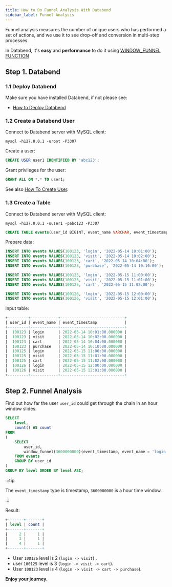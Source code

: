 ```yaml
---
title: How to Do Funnel Analysis With Databend
sidebar_label: Funnel Analysis
---
```


Funnel analysis measures the number of unique users who has performed a set of actions, and we use it to see drop-off and conversion in multi-step processes.

In Databend, it's **easy** and **performance** to do it using [WINDOW_FUNNEL FUNCTION](../30-reference/20-functions/10-aggregate-functions/aggregate-windowfunnel.md)

## Step 1. Databend

### 1.1 Deploy Databend

Make sure you have installed Databend, if not please see:

* [How to Deploy Databend](../00-guides/index.md#deployment)

### 1.2 Create a Databend User

Connect to Databend server with MySQL client:
```shell
mysql -h127.0.0.1 -uroot -P3307 
```

Create a user:
```sql
CREATE USER user1 IDENTIFIED BY 'abc123';
```

Grant privileges for the user:
```sql
GRANT ALL ON *.* TO user1;
```

See also [How To Create User](../30-reference/30-sql/00-ddl/30-user/01-user-create-user.md).

### 1.3 Create a Table

Connect to Databend server with MySQL client:
```shell
mysql -h127.0.0.1 -uuser1 -pabc123 -P3307 
```

```sql
CREATE TABLE events(user_id BIGINT, event_name VARCHAR, event_timestamp TIMESTAMP);
```

Prepare data:
```sql
INSERT INTO events VALUES(100123, 'login', '2022-05-14 10:01:00');
INSERT INTO events VALUES(100123, 'visit', '2022-05-14 10:02:00');
INSERT INTO events VALUES(100123, 'cart', '2022-05-14 10:04:00');
INSERT INTO events VALUES(100123, 'purchase', '2022-05-14 10:10:00');

INSERT INTO events VALUES(100125, 'login', '2022-05-15 11:00:00');
INSERT INTO events VALUES(100125, 'visit', '2022-05-15 11:01:00');
INSERT INTO events VALUES(100125, 'cart', '2022-05-15 11:02:00');

INSERT INTO events VALUES(100126, 'login', '2022-05-15 12:00:00');
INSERT INTO events VALUES(100126, 'visit', '2022-05-15 12:01:00');
```

Input table:

``` sql
+---------+------------+----------------------------+
| user_id | event_name | event_timestamp            |
+---------+------------+----------------------------+
|  100123 | login      | 2022-05-14 10:01:00.000000 |
|  100123 | visit      | 2022-05-14 10:02:00.000000 |
|  100123 | cart       | 2022-05-14 10:04:00.000000 |
|  100123 | purchase   | 2022-05-14 10:10:00.000000 |
|  100125 | login      | 2022-05-15 11:00:00.000000 |
|  100125 | visit      | 2022-05-15 11:01:00.000000 |
|  100125 | cart       | 2022-05-15 11:02:00.000000 |
|  100126 | login      | 2022-05-15 12:00:00.000000 |
|  100126 | visit      | 2022-05-15 12:01:00.000000 |
+---------+------------+----------------------------+
```

## Step 2. Funnel Analysis

Find out how far the user `user_id` could get through the chain in an hour window slides.

``` sql
SELECT
    level,
    count() AS count
FROM
(
    SELECT
        user_id,
        window_funnel(3600000000)(event_timestamp, event_name = 'login', event_name = 'visit', event_name = 'cart', event_name = 'purchase') AS level
    FROM events
    GROUP BY user_id
)
GROUP BY level ORDER BY level ASC;
```
:::tip

The `event_timestamp` type is timestamp, `3600000000` is a hour time window.

:::

Result:

``` sql
+-------+-------+
| level | count |
+-------+-------+
|     2 |     1 |
|     3 |     1 |
|     4 |     1 |
+-------+-------+
```

* User `100126` level is 2 (`login -> visit`) .
* user `100125` level is 3 (`login -> visit -> cart`).
* User `100123` level is 4 (`login -> visit -> cart -> purchase`).

**Enjoy your journey.** 
